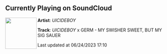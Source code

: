 ## Currently Playing on SoundCloud

[<img align="left" width="100" src="https://i1.sndcdn.com/artworks-lW1psJlNWsfdDTBn-ywZoOA-t500x500.jpg">](https://soundcloud.com/g59/my-swisher-sweet-but-my-sig-sauer)

**Artist**: $UICIDEBOY$ 

**Track**: $UICIDEBOY$ x GERM - MY SWISHER SWEET, BUT MY SIG SAUER

Last updated at 06/24/2023 17:10

